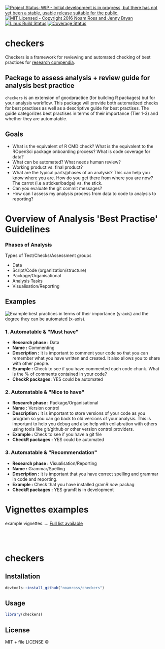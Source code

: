 
[![Project Status: WIP - Initial development is in progress, but there has not yet been a stable, usable release suitable for the public.](http://www.repostatus.org/badges/latest/wip.svg)](http://www.repostatus.org/#wip) [![MIT Licensed - Copyright 2016 Noam Ross and Jenny Bryan](https://img.shields.io/badge/license-MIT-blue.svg)](https://badges.mit-license.org/) [![Linux Build Status](https://travis-ci.org/noamross/checkers.svg?branch=master)](https://travis-ci.org/noamross/checkers) [![Coverage Status](https://img.shields.io/codecov/c/github/ropenscilabs/checkers/master.svg)](https://codecov.io/github/ropenscilabs/checkers?branch=master)

checkers
========

Checkers is a framework for reviewing and automated checking of best practices for [research compendia](https://github.com/ropensci/rrrpkg).

## Package to assess analysis + review guide for analysis best practice
 
`checkers` is an extension of goodpractice (for building R packages) but for your analysis workflow. This package will provide both automatized checks for best practises as well as a descriptive guide for best practises. The guide categorizes best practises in terms of their importance (Tier 1-3) and whether they are automatable.


Goals
-----
-   What is the equivalent of R CMD check? What is the equivalent to the ROpenSci package onboarding process? What is code coverage for data?
-   What can be automated? What needs human review?
-   Working product vs. final product?
-   What are the typical parts/phases of an analysis? This can help you know where you are. How do you get there from where you are now? The carrot (i.e a sticker/badge) vs. the stick.
-   Can you evaluate the git commit messages?
-   How can I assess my analysis process from data to code to analysis to reporting?

# Overview of Analysis 'Best Practise' Guidelines
 
### Phases of Analysis
 
Types of Test/Checks/Assessment groups
 
* Data
* Script/Code (organization/structure)
* Package/Organisational
* Analysis Tasks
* Visualisation/Reporting
 
## Examples

![Example best practices in terms of their importance (y-axis) and the degree they can be automated (x-axis).](https://github.com/ropenscilabs/checkers/blob/master/figs/compendium.png)
 
### 1. **Automatable & "Must have"**
- **Research phase :** Data
- **Name :** Commenting
- **Description :** It is important to comment your code so that you can remember what you have written and created. It also allows you to share with other people.
- **Example :** Check to see if you have commented each code chunk. What is the % of comments contained in your code?
- **CheckR packages:** YES could be automated
 
### 2.  **Automatable & "Nice to have"**
 
- **Research phase :** Package/Organisational     
- **Name :** Version control    
- **Description :** It is important to store versions of your code as you program so you can go back to old versions of your analysis. This is important to help you debug and also help with collabration with others using tools like git/github or other version control providers.    
- **Example :** Check to see if you have a git file    
- **CheckR packages :** YES could be automated
 
### 3.  **Automatable & "Recommendation"**
 
- **Research phase :** Visualisation/Reporting   
- **Name :** Grammar/Spelling    
- **Description :** It is important that you have correct spelling and grammar in code and reporting.     
- **Example :** Check that you have installed gramR *new* packag     
- **CheckR packages :** YES gramR is in development
 
# Vignettes examples
 
example vignettes ....
[Full list available](https://docs.google.com/document/d/1OYcWJUk-MiM2C1TIHB1Rn6rXoF5fHwRX-7_C12Blx8g/edit#)
 
<br><br>

# checkers

Installation
------------

``` r
devtools::install_github("noamross/checkers")
```

Usage
-----

``` r
library(checkers)
```

License
-------

MIT + file LICENSE ©
